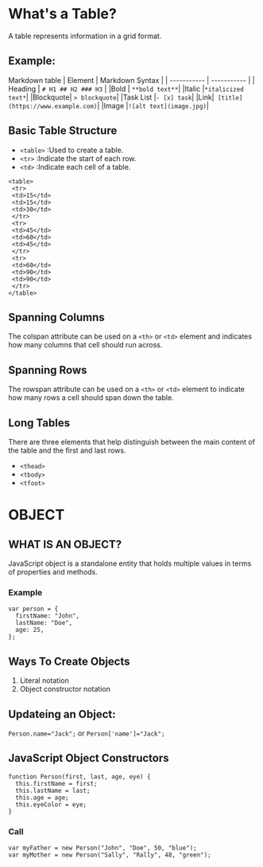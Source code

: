 # What's a Table?
A table represents information in a grid format.

## Example:
Markdown table
| Element | Markdown Syntax |
| ----------- | ----------- |
| Heading | `# H1 ## H2 ### H3` |
|Bold	| `**bold text**`|
|Italic	|`*italicized text*`|
|Blockquote|	`> blockquote`|
|Task List	|`- [x] task`|
|Link|`	[title](https://www.example.com)`|
|Image	|`![alt text](image.jpg)`|

## Basic Table Structure

* `<table>` :Used to create a table.
* `<tr>` :Indicate the start of each row.
* `<td>` :Indicate each cell of a table.


```
<table>
 <tr>
 <td>15</td>
 <td>15</td>
 <td>30</td>
 </tr>
 <tr>
 <td>45</td>
 <td>60</td>
 <td>45</td>
 </tr>
 <tr>
 <td>60</td>
 <td>90</td>
 <td>90</td>
 </tr>
</table>
```

## Spanning Columns
The colspan attribute can be used on a `<th>` or `<td>` element and indicates how many columns that cell should run across.
## Spanning Rows
The rowspan attribute can be used on a `<th>` or `<td>` element to indicate how many rows a cell should span down the table.

## Long Tables
There are three elements that help distinguish between the main content of the table and the first and last rows.
* `<thead>`
* `<tbody>`
* `<tfoot>`

# OBJECT
## WHAT IS AN OBJECT? 
JavaScript object is a standalone entity that holds multiple values in terms of properties and methods.
### Example
```
var person = {
  firstName: "John",
  lastName: "Doe",
  age: 25,
};
```
## Ways To Create Objects
1. Literal notation 
2. Object constructor notation 

## Updateing an Object:
`Person.name="Jack";` or `Person['name']="Jack";`

## JavaScript Object Constructors
```
function Person(first, last, age, eye) {
  this.firstName = first;
  this.lastName = last;
  this.age = age;
  this.eyeColor = eye;
}
```
### Call
```
var myFather = new Person("John", "Doe", 50, "blue");
var myMother = new Person("Sally", "Rally", 48, "green");
```
